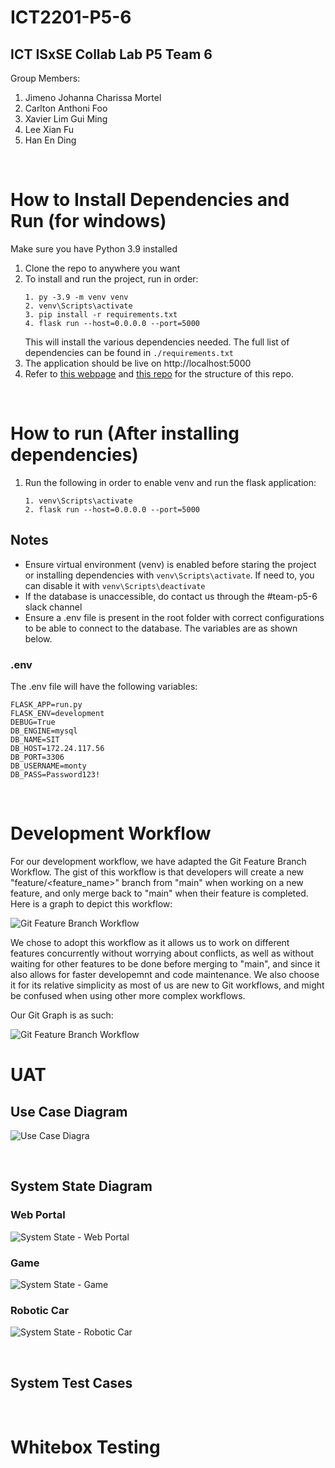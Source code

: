 # ICT2201-P5-6
## ICT ISxSE Collab Lab P5 Team 6
Group Members:
1. Jimeno Johanna Charissa Mortel
2. Carlton Anthoni Foo
3. Xavier Lim Gui Ming
4. Lee Xian Fu
5. Han En Ding

<br />

# How to Install Dependencies and Run (for windows)

Make sure you have Python 3.9 installed

1. Clone the repo to anywhere you want
2. To install and run the project, run in order:
    ```
    1. py -3.9 -m venv venv
    2. venv\Scripts\activate 
    3. pip install -r requirements.txt
    4. flask run --host=0.0.0.0 --port=5000
    ```
    This will install the various dependencies needed. The full list of dependencies can be found in ```./requirements.txt```
5. The application should be live on http://localhost:5000
6. Refer to [this webpage](https://appseed.us/admin-dashboards/flask-gradient-able) and [this repo](https://github.com/app-generator/flask-gradient-able) for the structure of this repo.

<br />

# How to run (After installing dependencies)
1.  Run the following in order to enable venv and run the flask application:
    ```
    1. venv\Scripts\activate
    2. flask run --host=0.0.0.0 --port=5000
    ```

## Notes
- Ensure virtual environment (venv) is enabled before staring the project or installing dependencies with ```venv\Scripts\activate```. If need to, you can disable it with ```venv\Scripts\deactivate```
- If the database is unaccessible, do contact us through the #team-p5-6 slack channel
- Ensure a .env file is present in the root folder with correct configurations to be able to connect to the database. The variables are as shown below.

### .env
The .env file will have the following variables:
```
FLASK_APP=run.py
FLASK_ENV=development
DEBUG=True
DB_ENGINE=mysql
DB_NAME=SIT
DB_HOST=172.24.117.56
DB_PORT=3306
DB_USERNAME=monty
DB_PASS=Password123!
```

<br />

# Development Workflow

For our development workflow, we have adapted the Git Feature Branch Workflow. The gist of this workflow is that developers will create a new "feature/\<feature_name>" branch from "main" when working on a new feature, and only merge back to "main" when their feature is completed. Here is a graph to depict this workflow:

![Git Feature Branch Workflow](apps\static\Feature-Branch-git-workflow-4.png)

We chose to adopt this workflow as it allows us to work on different features concurrently without worrying about conflicts, as well as without waiting for other features to be done before merging to "main", and since it also allows for faster developemnt and code maintenance. We also choose it for its relative simplicity as most of us are new to Git workflows, and might be confused when using other more complex workflows.

Our Git Graph is as such:

![Git Feature Branch Workflow](apps\static\gitgraph.jpg )
<br /> 

# UAT
## Use Case Diagram

![Use Case Diagra](apps\static\usecase.png)

<br />

## System State Diagram
### Web Portal
![System State - Web Portal](apps\static\systemstate_wp.png)

### Game
![System State - Game](apps\static\systemstate_game.png)

### Robotic Car
![System State - Robotic Car](apps\static\systemstate_car.png)

<br />

## System Test Cases

<br /> 

# Whitebox Testing


